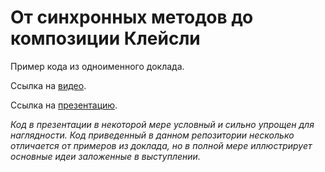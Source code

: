 # От синхронных методов до композиции Клейсли

Пример кода из одноименного доклада.
 
Ссылка на [видео](https://www.youtube.com/watch?v=dWyGM3MnN0A).

Ссылка на [презентацию](https://docs.google.com/presentation/d/e/2PACX-1vRa8mA_jn1mDBa1w08UukbRG7yNic1XNeceSgW6NYGygiS58PHLp4WswDsPebZxunS43H0So6dHL5eI/pub).

_Код в презентации в некоторой мере условный и сильно упрощен для наглядности. Код приведенный в данном репозитории 
несколько отличается от примеров из доклада, но в полной мере иллюстрирует основные идеи заложенные в выступлении._